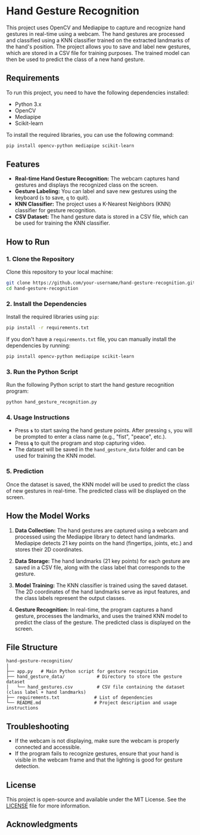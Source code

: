 
# Hand Gesture Recognition

This project uses OpenCV and Mediapipe to capture and recognize hand gestures in real-time using a webcam. The hand gestures are processed and classified using a KNN classifier trained on the extracted landmarks of the hand's position. The project allows you to save and label new gestures, which are stored in a CSV file for training purposes. The trained model can then be used to predict the class of a new hand gesture.

## Requirements

To run this project, you need to have the following dependencies installed:

- Python 3.x
- OpenCV
- Mediapipe
- Scikit-learn

To install the required libraries, you can use the following command:

```bash
pip install opencv-python mediapipe scikit-learn
```

## Features

- **Real-time Hand Gesture Recognition:** The webcam captures hand gestures and displays the recognized class on the screen.
- **Gesture Labeling:** You can label and save new gestures using the keyboard (`s` to save, `q` to quit).
- **KNN Classifier:** The project uses a K-Nearest Neighbors (KNN) classifier for gesture recognition.
- **CSV Dataset:** The hand gesture data is stored in a CSV file, which can be used for training the KNN classifier.

## How to Run

### 1. Clone the Repository

Clone this repository to your local machine:

```bash
git clone https://github.com/your-username/hand-gesture-recognition.git
cd hand-gesture-recognition
```

### 2. Install the Dependencies

Install the required libraries using `pip`:

```bash
pip install -r requirements.txt
```

If you don't have a `requirements.txt` file, you can manually install the dependencies by running:

```bash
pip install opencv-python mediapipe scikit-learn
```

### 3. Run the Python Script

Run the following Python script to start the hand gesture recognition program:

```bash
python hand_gesture_recognition.py
```

### 4. Usage Instructions

- Press **`s`** to start saving the hand gesture points. After pressing `s`, you will be prompted to enter a class name (e.g., "fist", "peace", etc.).
- Press **`q`** to quit the program and stop capturing video.
- The dataset will be saved in the `hand_gesture_data` folder and can be used for training the KNN model.

### 5. Prediction

Once the dataset is saved, the KNN model will be used to predict the class of new gestures in real-time. The predicted class will be displayed on the screen.

## How the Model Works

1. **Data Collection:** The hand gestures are captured using a webcam and processed using the Mediapipe library to detect hand landmarks. Mediapipe detects 21 key points on the hand (fingertips, joints, etc.) and stores their 2D coordinates.
   
2. **Data Storage:** The hand landmarks (21 key points) for each gesture are saved in a CSV file, along with the class label that corresponds to the gesture.

3. **Model Training:** The KNN classifier is trained using the saved dataset. The 2D coordinates of the hand landmarks serve as input features, and the class labels represent the output classes.

4. **Gesture Recognition:** In real-time, the program captures a hand gesture, processes the landmarks, and uses the trained KNN model to predict the class of the gesture. The predicted class is displayed on the screen.

## File Structure

```
hand-gesture-recognition/
│
├── app.py   # Main Python script for gesture recognition
├── hand_gesture_data/            # Directory to store the gesture dataset
│   └── hand_gestures.csv         # CSV file containing the dataset (class label + hand landmarks)
├── requirements.txt             # List of dependencies
└── README.md                    # Project description and usage instructions
```

## Troubleshooting

- If the webcam is not displaying, make sure the webcam is properly connected and accessible.
- If the program fails to recognize gestures, ensure that your hand is visible in the webcam frame and that the lighting is good for gesture detection.

## License

This project is open-source and available under the MIT License. See the [LICENSE](LICENSE) file for more information.

## Acknowledgments

